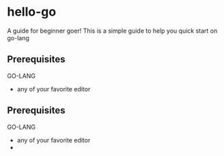 # hello-go

A guide for beginner goer!
This is a simple guide to help you quick start on go-lang

## Prerequisites
GO-LANG

* any of your favorite editor 

## Prerequisites
GO-LANG

* any of your favorite editor 
* 
